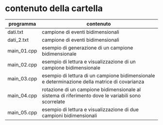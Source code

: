# contenuto della cartella

   | programma | contenuto |
   | -------------| -------------|
   | dati.txt     | campione di eventi bidimensionali |
   | dati_2.txt   | campione di eventi bidimensionali |
   | main_01.cpp  | esempio di generazione di un campione bidimensionale |
   | main_02.cpp  | esempio di lettura e visualizzazione di un campione bidimensionale |
   | main_03.cpp  | esempio di lettura di un campione bidimensionale e determinazione della matrice di covarianza |
   | main_04.cpp  | rotazione di un campione bidimensionale al sistema di riferimento dove le variabili sono scorrelate |
   | main_05.cpp  | esempio di lettura e visualizzazione di due campioni bidimensionali |
